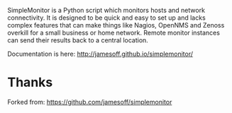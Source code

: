 
SimpleMonitor is a Python script which monitors hosts and network connectivity. It is designed to be quick and easy to set up and lacks complex features that can make things like Nagios, OpenNMS and Zenoss overkill for a small business or home network. Remote monitor instances can send their results back to a central location.

Documentation is here:
http://jamesoff.github.io/simplemonitor/

# Thanks
Forked from: https://github.com/jamesoff/simplemonitor

